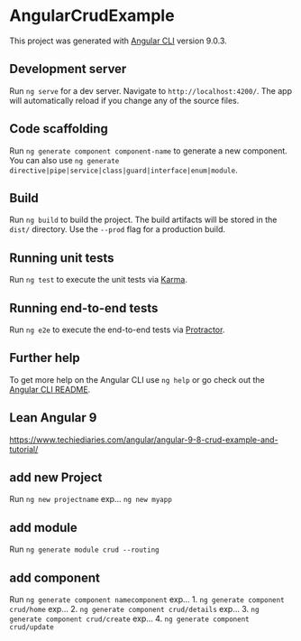 
# AngularCrudExample

This project was generated with [Angular CLI](https://github.com/angular/angular-cli) version 9.0.3.

## Development server

Run `ng serve` for a dev server. Navigate to `http://localhost:4200/`. The app will automatically reload if you change any of the source files.

## Code scaffolding

Run `ng generate component component-name` to generate a new component. You can also use `ng generate directive|pipe|service|class|guard|interface|enum|module`.

## Build

Run `ng build` to build the project. The build artifacts will be stored in the `dist/` directory. Use the `--prod` flag for a production build.

## Running unit tests

Run `ng test` to execute the unit tests via [Karma](https://karma-runner.github.io).

## Running end-to-end tests

Run `ng e2e` to execute the end-to-end tests via [Protractor](http://www.protractortest.org/).

## Further help

To get more help on the Angular CLI use `ng help` or go check out the [Angular CLI README](https://github.com/angular/angular-cli/blob/master/README.md).
## Lean Angular 9
https://www.techiediaries.com/angular/angular-9-8-crud-example-and-tutorial/
## add new Project 
Run  `ng new projectname` exp... `ng new myapp`
## add module
Run `ng generate module crud --routing`
## add component
Run `ng generate component namecomponent` 
exp... 1. `ng generate component crud/home`
exp... 2. `ng generate component crud/details`
exp... 3. `ng generate component crud/create`
exp... 4. `ng generate component crud/update`


